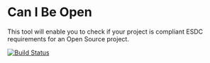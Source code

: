 # Can I Be Open

This tool will enable you to check if your project is compliant ESDC requirements for an Open Source project.

[![Build Status](https://cloud.drone.io/api/badges/CalvinRodo/GithubComplianceCheck/status.svg)](https://cloud.drone.io/CalvinRodo/GithubComplianceCheck)

